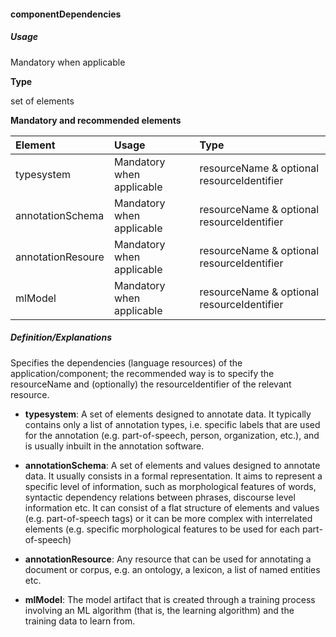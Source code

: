 #### componentDependencies

##### Usage

Mandatory when applicable

**Type**

set of elements

**Mandatory and recommended elements**

| **Element** | **Usage** | **Type** |
| :--- | :--- | :--- |
| typesystem | Mandatory when applicable | resourceName & optional resourceIdentifier |
| annotationSchema | Mandatory when applicable | resourceName & optional resourceIdentifier |
| annotationResoure | Mandatory when applicable | resourceName & optional resourceIdentifier |
| mlModel | Mandatory when applicable | resourceName & optional resourceIdentifier |

##### Definition/Explanations

Specifies the dependencies \(language resources\) of the application/component; the recommended way is to specify the resourceName and \(optionally\) the resourceIdentifier of the relevant resource.

* **typesystem**:  A set of elements designed to annotate data. It typically contains only a list of annotation types, i.e. specific labels that are used for the annotation \(e.g. part-of-speech, person, organization, etc.\), and is usually inbuilt in the annotation software.
* **annotationSchema**:  A set of elements and values designed to annotate data. It usually consists in a formal representation. It aims to represent a specific level of information, such as morphological features of words, syntactic dependency relations between phrases, discourse level information etc. It can consist of a flat structure of elements and values \(e.g. part-of-speech tags\) or it can be more complex with interrelated elements \(e.g. specific morphological features to be used for each part-of-speech\)
* **annotationResource**: Any resource that can be used for annotating a document or corpus, e.g. an ontology, a lexicon, a list of named entities etc.

* **mlModel**: The model artifact that is created through a training process involving an ML algorithm \(that is, the learning algorithm\) and the training data to learn from.





